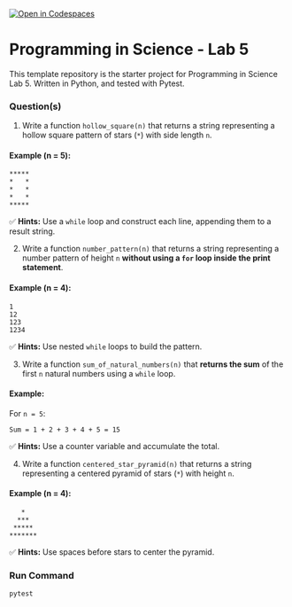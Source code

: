 [![Open in Codespaces](https://classroom.github.com/assets/launch-codespace-2972f46106e565e64193e422d61a12cf1da4916b45550586e14ef0a7c637dd04.svg)](https://classroom.github.com/open-in-codespaces?assignment_repo_id=20805178)
# Programming in Science - Lab 5

This template repository is the starter project for Programming in Science Lab 5. Written in Python, and tested with Pytest.

### Question(s) 

1. Write a function `hollow_square(n)` that returns a string representing a hollow square pattern of stars (`*`) with side length `n`.

#### Example (n = 5):
```
*****
*   *
*   *
*   *
*****
```
✅ **Hints:** Use a `while` loop and construct each line, appending them to a result string.

2. Write a function `number_pattern(n)` that returns a string representing a number pattern of height `n` **without using a `for` loop inside the print statement**.

#### Example (n = 4):
```
1
12
123
1234
```
✅ **Hints:** Use nested `while` loops to build the pattern.

3. Write a function `sum_of_natural_numbers(n)` that **returns the sum** of the first `n` natural numbers using a `while` loop.

#### Example:
For `n = 5`:
```
Sum = 1 + 2 + 3 + 4 + 5 = 15
```
✅ **Hints:** Use a counter variable and accumulate the total.

4. Write a function `centered_star_pyramid(n)` that returns a string representing a centered pyramid of stars (`*`) with height `n`.

#### Example (n = 4):
```
   *
  ***
 *****
*******
```
✅ **Hints:** Use spaces before stars to center the pyramid.

### Run Command

`pytest`